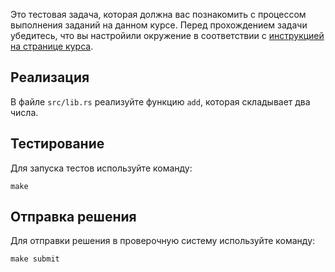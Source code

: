 Это тестовая задача, которая должна вас познакомить с процессом выполнения заданий на данном курсе.
Перед прохождением задачи убедитесь, что вы настройили окружение в соответствии с
[инструкцией на странице курса](https://lk.yandexdataschool.ru/courses/2021-autumn/7.939-rust/).

## Реализация

В файле `src/lib.rs` реализуйте функцию `add`, которая складывает два числа.

## Тестирование

Для запуска тестов используйте команду:

```
make
```

## Отправка решения

Для отправки решения в проверочную систему используйте команду:

```
make submit
```
